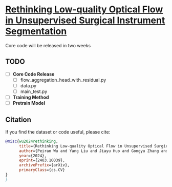 # [<b>Rethinking Low-quality Optical Flow in Unsupervised Surgical Instrument Segmentation</b>](https://arxiv.org/abs/2403.10039)

Core code will be released in two weeks


## TODO
- [ ] **Core Code Release**
  - [ ] flow_aggregation_head_with_residual.py
  - [ ] data.py
  - [ ] main_test.py
- [ ] **Training Method**
- [ ] **Pretrain Model**

## Citation

If you find the dataset or code useful, please cite:

```bibtex
@misc{wu2024rethinking,
      title={Rethinking Low-quality Optical Flow in Unsupervised Surgical Instrument Segmentation}, 
      author={Peiran Wu and Yang Liu and Jiayu Huo and Gongyu Zhang and Christos Bergeles and Rachel Sparks and Prokar Dasgupta and Alejandro Granados and Sebastien Ourselin},
      year={2024},
      eprint={2403.10039},
      archivePrefix={arXiv},
      primaryClass={cs.CV}
}
} 
```
